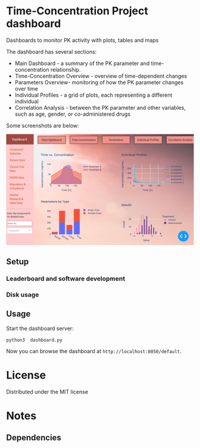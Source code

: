 # Time-Concentration Project dashboard


Dashboards to monitor PK activity with plots, tables and maps

The dashboard has several sections:

* Main Dashboard - a summary of the PK parameter and time-concentration relationship.
* Time-Concentration Overview - overview of time-dependent changes 
* Parameters Overview- monitoring of how the PK parameter changes over time
* Individual Profiles - a grid of plots, each representing a different individual
* Correlation Analysis - between the PK parameter and other variables, such as age, gender, or co-administered drugs

Some screenshots are below:

![Alt Text](assets/dashboard.jpeg)
## Setup

### Leaderboard and software development


### Disk usage



## Usage

Start the dashboard server:

	python3  dashboard.py

Now you can browse the dashboard at `http://localhost:8050/default`.



# License

Distributed under the MIT license

# Notes


## Dependencies
